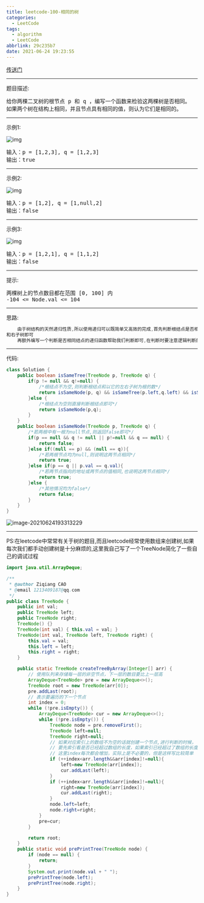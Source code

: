 ```yaml
---
title: leetcode-100-相同的树
categories:
  - LeetCode
tags:
  - algorithm
  - LeetCode
abbrlink: 29c235b7
date: 2021-06-24 19:23:55
---
```


<a href="https://leetcode-cn.com/problems/same-tree/submissions/">传送门</a>

<hr/>

题目描述:

<pre>
给你两棵二叉树的根节点 p 和 q ，编写一个函数来检验这两棵树是否相同。
如果两个树在结构上相同，并且节点具有相同的值，则认为它们是相同的。
</pre>

<hr/>

示例1:

![img](https://gitee.com/cao_ziqiang/img/raw/master/20210624192631.jpeg)

<pre>
输入：p = [1,2,3], q = [1,2,3]
输出：true
</pre>

<hr/>

示例2:

![img](https://gitee.com/cao_ziqiang/img/raw/master/20210624192706.jpeg)

<pre>
输入：p = [1,2], q = [1,null,2]
输出：false   
</pre>

<hr/>

示例3:

![img](https://gitee.com/cao_ziqiang/img/raw/master/20210624192731.jpeg)

<pre>
输入：p = [1,2,1], q = [1,1,2]
输出：false
</pre>

<hr/>

提示:

<pre>
两棵树上的节点数目都在范围 [0, 100] 内
-104 <= Node.val <= 104
</pre>

<hr/>

思路:

```java
    由于树结构的天然递归性质,所以使用递归可以既简单又高效的完成,首先判断根结点是否相同,然后递归判断左子树
和右子树即可
	再额外编写一个判断是否相同结点的递归函数帮助我们判断即可,在判断时要注意逻辑判断的先后顺序
```

<hr/>

代码:

```java
class Solution {
    public boolean isSameTree(TreeNode p, TreeNode q) {
        if(p != null && q!=null) {
            /*根结点不为空,则判断根结点和以它的左右子树为根的数*/
            return isSameNode(p, q) && isSameTree(p.left,q.left) && isSameTree(p.right,q.right);
        }else {
            /*根结点为空则直接判断根结点即可*/
            return isSameNode(p,q);
        }
    }
    public boolean isSameNode(TreeNode p, TreeNode q) {
        /*若两根中有一根为null节点,则返回false即可*/
        if(p == null && q != null || p!=null && q == null) {
            return false;
        }else if((null == p) && (null == q)){
            /*若两根节点均为null,则说明这两节点相同*/
            return true;
        }else if(p == q || p.val == q.val){
            /*若两节点指向的地址或两节点的值相同,也说明这两节点相同*/
            return true;
        }else {
            /*其他情况均为false*/
            return false;
        }
    }
}
```

![image-20210624193313229](https://gitee.com/cao_ziqiang/img/raw/master/20210624193313.png)

<hr/>

PS:在leetcode中常常有关于树的题目,而且leetcode经常使用数组来创建树,如果每次我们都手动创建树是十分麻烦的,这里我自己写了一个TreeNode简化了一些自己的调试过程

```java
import java.util.ArrayDeque;

/**
 * @author Ziqiang CAO
 * @email 1213409187@qq.com
 */
public class TreeNode {
    public int val;
    public TreeNode left;
    public TreeNode right;
    TreeNode() {}
    TreeNode(int val) { this.val = val; }
    TreeNode(int val, TreeNode left, TreeNode right) {
        this.val = val;
        this.left = left;
        this.right = right;
    }

    public static TreeNode createTreeByArray(Integer[] arr) {
        // 使用队列来存储每一层的非空节点，下一层的数目要比上一层高
        ArrayDeque<TreeNode> pre = new ArrayDeque<>();
        TreeNode root = new TreeNode(arr[0]);
        pre.addLast(root);
        // 表示要遍历的下一个节点
        int index = 0;
        while (!pre.isEmpty()) {
            ArrayDeque<TreeNode> cur = new ArrayDeque<>();
            while (!pre.isEmpty()) {
                TreeNode node = pre.removeFirst();
                TreeNode left=null;
                TreeNode right=null;
                // 如果对应索引上的数组不为空的话就创建一个节点,进行判断的时候，
                // 要先索引看是否已经超过数组的长度，如果索引已经超过了数组的长度，那么剩下节点的左右子节点就都是空了
                // 这里index每次都会增加，实际上是不必要的，但是这样写比较简单
                if (++index<arr.length&&arr[index]!=null){
                    left=new TreeNode(arr[index]);
                    cur.addLast(left);
                }
                if (++index<arr.length&&arr[index]!=null){
                    right=new TreeNode(arr[index]);
                    cur.addLast(right);
                }
                node.left=left;
                node.right=right;
            }
            pre=cur;
        }

        return root;
    }
    public static void prePrintTree(TreeNode node) {
        if (node == null) {
            return;
        }
        System.out.print(node.val + " ");
        prePrintTree(node.left);
        prePrintTree(node.right);
    }
}
```

